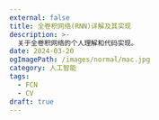 ```yaml
---
external: false
title: 全卷积网络(RNN)详解及其实现
description: >-
  关于全卷积网络的个人理解和代码实现。
date: 2024-03-20
ogImagePath: /images/normal/mac.jpg
category: 人工智能
tags:
  - FCN
  - CV
draft: true
---
```


